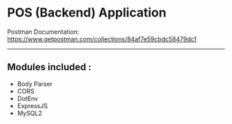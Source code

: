 # POS (Backend) Application

Postman Documentation: https://www.getpostman.com/collections/84af7e59cbdc58479dc1

---
## Modules included :
 - Body Parser
 - CORS
 - DotEnv
 - ExpressJS
 - MySQL2